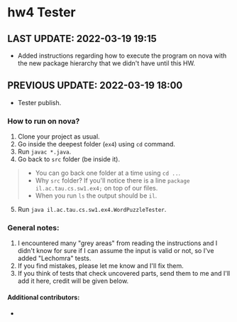 # hw4 Tester
## LAST UPDATE: 2022-03-19 19:15
* Added instructions regarding how to execute the program on nova with the new package hierarchy that we didn't have until this HW.
## PREVIOUS UPDATE: 2022-03-19 18:00
* Tester publish.

### How to run on nova?
1. Clone your project as usual.
2. Go inside the deepest folder (`ex4`) using `cd` command.
3. Run `javac *.java`.
4. Go back to `src` folder (be inside it).
> * You can go back one folder at a time using `cd ..`.
> * Why `src` folder? If you'll notice there is a line `package il.ac.tau.cs.sw1.ex4;` on top of our files.
> * When you run `ls` the output should be `il`.
5. Run `java il.ac.tau.cs.sw1.ex4.WordPuzzleTester`.

### General notes:
1. I encountered many "grey areas" from reading the instructions and I didn't know for sure if I can assume the input is valid or not, so I've added "Lechomra" tests.
2. If you find mistakes, please let me know and I'll fix them.
3. If you think of tests that check uncovered parts, send them to me and I'll add it here, credit will be given below.

#### Additional contributors:
* 
